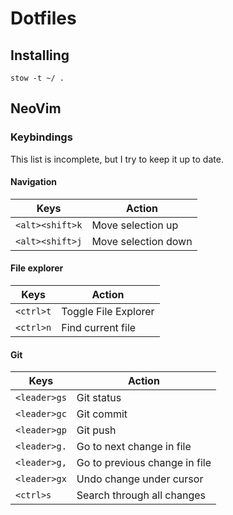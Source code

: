 # Dotfiles

## Installing

```
stow -t ~/ .
```

## NeoVim

### Keybindings

This list is incomplete, but I try to keep it up to date.

#### **Navigation**

| Keys            | Action              |
| --------------- | ------------------- |
| `<alt><shift>k` | Move selection up   |
| `<alt><shift>j` | Move selection down |

#### **File explorer**

| Keys      | Action               |
| --------- | -------------------- |
| `<ctrl>t` | Toggle File Explorer |
| `<ctrl>n` | Find current file    |

#### **Git**

| Keys         | Action                        |
| ------------ | ----------------------------- |
| `<leader>gs` | Git status                    |
| `<leader>gc` | Git commit                    |
| `<leader>gp` | Git push                      |
| `<leader>g.` | Go to next change in file     |
| `<leader>g,` | Go to previous change in file |
| `<leader>gx` | Undo change under cursor      |
| `<ctrl>s`    | Search through all changes    |
